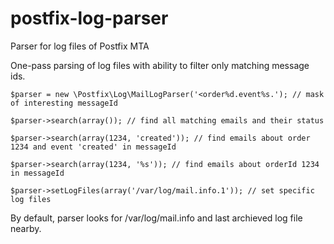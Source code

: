 postfix-log-parser
==================

Parser for log files of Postfix MTA

One-pass parsing of log files with ability to filter only matching message ids.

    $parser = new \Postfix\Log\MailLogParser('<order%d.event%s.'); // mask of interesting messageId

    $parser->search(array()); // find all matching emails and their status

    $parser->search(array(1234, 'created')); // find emails about order 1234 and event 'created' in messageId

    $parser->search(array(1234, '%s')); // find emails about orderId 1234 in messageId

    $parser->setLogFiles(array('/var/log/mail.info.1')); // set specific log files
  
By default, parser looks for /var/log/mail.info and last archieved log file nearby.
  
